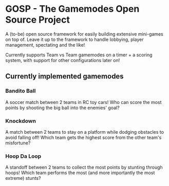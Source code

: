 # GOSP - The Gamemodes Open Source Project

A (to-be) open source framework for easily building extensive mini-games on top of. Leave it up to the framework to handle lobbying, player management, spectating and the like!

Currently supports Team vs Team gamemodes on a timer + a scoring system, with support for other configurations later on!

## Currently implemented gamemodes

### Bandito Ball

A soccer match between 2 teams in RC toy cars! Who can score the most points by shooting the big ball into the enemies' goal?

### Knockdown

A match between 2 teams to stay on a platform while dodging obstacles to avoid falling off! Which team gets the highest score from the other team's misfortune?

### Hoop Da Loop

A standoff between 2 teams to collect the most points by stunting through hoops! Which team performs the most (and more importantly the most extreme) stunts?